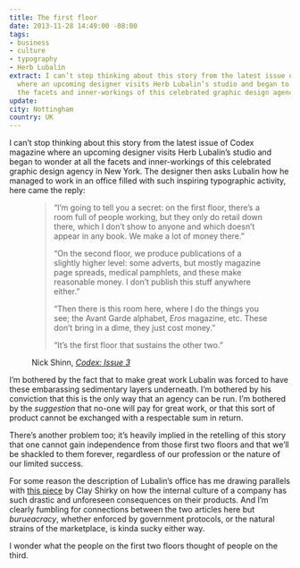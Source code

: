 ```yaml
---
title: The first floor
date: 2013-11-28 14:49:00 -08:00
tags:
- business
- culture
- typography
- Herb Lubalin
extract: I can’t stop thinking about this story from the latest issue of Codex magazine
  where an upcoming designer visits Herb Lubalin’s studio and began to wonder at all
  the facets and inner-workings of this celebrated graphic design agency in New York.
update: 
city: Nottingham
country: UK
---
```


I can’t stop thinking about this story from the latest issue of Codex magazine where an upcoming designer visits Herb Lubalin’s studio and began to wonder at all the facets and inner-workings of this celebrated graphic design agency in New York. The designer then asks Lubalin how he managed to work in an office filled with such inspiring typographic activity, here came the reply:

<figure>
<blockquote>
    <p>“I’m going to tell you a secret: on the first floor, there’s a room full of people working, but they only do retail down there, which I don’t show to anyone and which doesn’t appear in any book. We make a lot of money there.”</p>
    <p>“On the second floor, we produce publications of a slightly higher level: some adverts, but mostly magazine page spreads, medical pamphlets, and these make reasonable money. I don’t publish this stuff anywhere either.”</p>
    <p>“Then there is this room here, where I do the things you see; the Avant Garde alphabet, <em>Eros</em> magazine, etc. These don’t bring in a dime, they just cost money.”</p>
    <p>“It’s the first floor that sustains the other two.”</p>
</blockquote>
<figcaption class="cite"><p>Nick Shinn, <cite><a href="http://www.codexmag.com/product/codex-3">Codex: Issue 3</a></cite></p>
</figcaption>
</figure>

I’m bothered by the fact that to make great work Lubalin was forced to have these embarassing sedimentary layers underneath. I’m bothered by his conviction that this is the only way that an agency can be run. I’m bothered by the *suggestion* that no-one will pay for great work, or that this sort of product cannot be exchanged with a respectable sum in return.

There’s another problem too; it’s heavily implied in the retelling of this story that one cannot gain independence from those first two floors and that we’ll be shackled to them forever, regardless of our profession or the nature of our limited success.

For some reason the description of Lubalin’s office has me drawing parallels with [this piece](http://www.shirky.com/weblog/2013/11/healthcare-gov-and-the-gulf-between-planning-and-reality/) by Clay Shirky on how the internal culture of a company has such drastic and unforeseen consequences on their products. And I’m clearly fumbling for connections between the two articles here but *burueacracy*, whether enforced by government protocols, or the natural strains of the marketplace, is kinda sucky either way.

I wonder what the people on the first two floors thought of people on the third.

